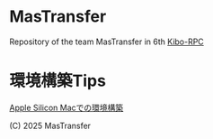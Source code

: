 # MasTransfer
Repository of the team MasTransfer in 6th [Kibo-RPC](https://jaxa.krpc.jp/)

# 環境構築Tips
[Apple Silicon Macでの環境構築](setup_for_applesilicon.md)

(C) 2025 MasTransfer

